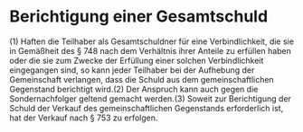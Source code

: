 # Berichtigung einer Gesamtschuld

(1) Haften die Teilhaber als Gesamtschuldner für eine Verbindlichkeit, die sie in Gemäßheit des § 748 nach dem Verhältnis ihrer Anteile zu erfüllen haben oder die sie zum Zwecke der Erfüllung einer solchen Verbindlichkeit eingegangen sind, so kann jeder Teilhaber bei der Aufhebung der Gemeinschaft verlangen, dass die Schuld aus dem gemeinschaftlichen Gegenstand berichtigt wird.(2) Der Anspruch kann auch gegen die Sondernachfolger geltend gemacht werden.(3) Soweit zur Berichtigung der Schuld der Verkauf des gemeinschaftlichen Gegenstands erforderlich ist, hat der Verkauf nach § 753 zu erfolgen. 

